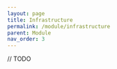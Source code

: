```yaml
---
layout: page
title: Infrastructure
permalink: /module/infrastructure
parent: Module
nav_order: 3
---
```


// TODO